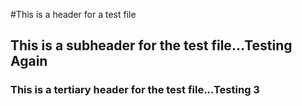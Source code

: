 #This is a header for a test file
## This is a subheader for the test file...Testing Again
### This is a tertiary header for the test file...Testing 3

